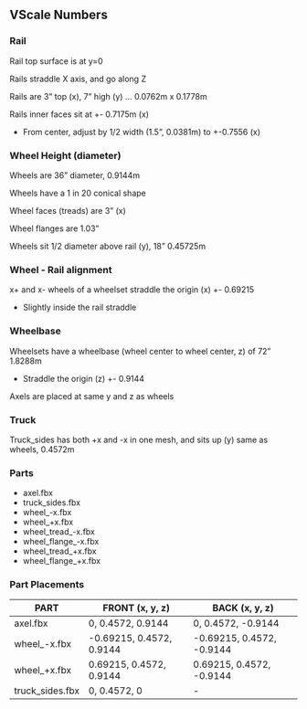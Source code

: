 ## VScale Numbers

### Rail
Rail top surface is at y=0

Rails straddle X axis, and go along Z

Rails are 3” top (x), 7” high (y) … 0.0762m x 0.1778m

Rails inner faces sit at +- 0.7175m (x)
- From center, adjust by 1/2 width (1.5”,  0.0381m) to +-0.7556 (x)

### Wheel Height (diameter)
Wheels are 36” diameter, 0.9144m

Wheels have a 1 in 20 conical shape

Wheel faces (treads) are 3” (x)

Wheel flanges are 1.03”

Wheels sit 1/2 diameter above rail (y),  18”  0.45725m

### Wheel - Rail alignment
x+ and x- wheels of a wheelset straddle the origin (x) +- 0.69215
- Slightly inside the rail straddle

### Wheelbase
Wheelsets have a wheelbase (wheel center to wheel center, z) of 72”  1.8288m
- Straddle the origin (z) +- 0.9144

Axels are placed at same y and z as wheels

### Truck
Truck_sides has both +x and -x in one mesh, and sits up (y) same as wheels, 0.4572m

### Parts
- axel.fbx
- truck_sides.fbx
- wheel_-x.fbx
- wheel_+x.fbx
- wheel_tread_-x.fbx
- wheel_flange_-x.fbx
- wheel_tread_+x.fbx
- wheel_flange_+x.fbx

### Part Placements

| PART            | FRONT (x, y, z)          | BACK (x, y, z)            |
|-----------------|--------------------------|---------------------------|
| axel.fbx        | 0, 0.4572, 0.9144        | 0, 0.4572, -0.9144        |
| wheel_-x.fbx    | -0.69215, 0.4572, 0.9144 | -0.69215, 0.4572, -0.9144 |
| wheel_+x.fbx    | 0.69215, 0.4572, 0.9144  | 0.69215, 0.4572, -0.9144  |
| truck_sides.fbx | 0, 0.4572, 0             | -                         |
